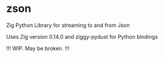 # zson
Zig Python Library for streaming to and from Json


Uses Zig version 0.14.0 and ziggy-pydust for Python bindings

!!! WIP. May be broken. !!!